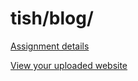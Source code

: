 # tish/blog/

[Assignment details](/homework/blog)

[View your uploaded website](https://mpaulweeks.github.io/cfc2017/students/tish/blog/)
